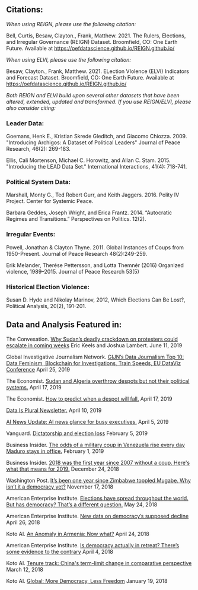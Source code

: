 ## Citations:

*When using REIGN, please use the following citation:*

Bell, Curtis, Besaw, Clayton., Frank, Matthew. 2021. The Rulers, Elections, and Irregular Governance (REIGN) Dataset. Broomfield, CO: One Earth Future. Available at https://oefdatascience.github.io/REIGN.github.io/

*When using ELVI, please use the following citation:*

Besaw, Clayton., Frank, Matthew. 2021. ELection VIolence (ELVI) Indicators and Forecast Dataset. Broomfield, CO: One Earth Future. Available at https://oefdatascience.github.io/REIGN.github.io/

*Both REIGN and ELVI build upon several other datasets that have been altered, extended, updated and transformed. If you use REIGN/ELVI, please also consider citing:*

### Leader Data:

Goemans, Henk E., Kristian Skrede Gleditch, and Giacomo Chiozza. 2009. "Introducing Archigos: A Dataset of Political Leaders" Journal of Peace Research, 46(2): 269-183. 

Ellis, Cali Mortenson, Michael C. Horowitz, and Allan C. Stam. 2015. "Introducing the LEAD Data Set." International Interactions, 41(4): 718-741. 

### Political System Data:

Marshall, Monty G., Ted Robert Gurr, and Keith Jaggers. 2016. Polity IV Project. Center for Systemic Peace. 

Barbara Geddes, Joseph Wright, and Erica Frantz. 2014. “Autocratic Regimes and Transitions.” Perspectives on Politics. 12(2).

### Irregular Events:

Powell, Jonathan & Clayton Thyne. 2011. Global Instances of Coups from 1950-Present. Journal of Peace Research 48(2):249-259.

Erik Melander, Therése Pettersson, and Lotta Themnér (2016) Organized violence, 1989–2015. Journal of Peace Research 53(5) 

### Historical Election Violence:

Susan D. Hyde and Nikolay Marinov, 2012, Which Elections Can Be Lost?, Political Analysis, 20(2), 191-201.


## Data and Analysis Featured in:

The Convesation. [Why Sudan’s deadly crackdown on protesters could escalate in coming weeks](https://theconversation.com/why-sudans-deadly-crackdown-on-protesters-could-escalate-in-coming-weeks-118499) Eric Keels and Joshua Lambert. June 11, 2019

Global Investigative Journalism Network. [GIJN’s Data Journalism Top 10: Data Feminism, Blockchain for Investigations, Train Speeds, EU DataViz Conference](https://gijn.org/2019/04/25/gijns-data-journalism-top-10-data-feminism-blockchain-for-investigations-train-speeds-eu-dataviz-conference/) April 25, 2019

The Economist. [Sudan and Algeria overthrow despots but not their political systems.](https://www.economist.com/international/2019/04/20/sudan-and-algeria-overthrow-despots-but-not-their-political-systems) April 17, 2019

The Economist. [How to predict when a despot will fall.](https://www.economist.com/international/2019/04/20/how-to-predict-when-a-despot-will-fall) April 17, 2019

[Data Is Plural Newsletter.](https://tinyletter.com/data-is-plural) April 10, 2019

[AI News Update: AI news glance for busy executives.](http://ainewsupdate.com/#/) April 5, 2019

Vanguard. [Dictatorship and election loss](https://www.vanguardngr.com/2019/02/dictatorship-and-election-loss-2/) February 5, 2019

Business Insider. [The odds of a military coup in Venezuela rise every day Maduro stays in office.](https://www.businessinsider.com/venezuela-coup-odds-rise-as-maduro-stays-2019-2) February 1, 2019

Business Insider. [2018 was the first year since 2007 without a coup. Here's what that means for 2019.](https://www.businessinsider.com/2018-had-no-couo-detat-heres-what-that-means-2019-2018-12) December 24, 2018

Washington Post. [It’s been one year since Zimbabwe toppled Mugabe. Why isn’t it a democracy yet?](https://www.washingtonpost.com/news/monkey-cage/wp/2018/11/17/its-been-one-year-since-zimbabwe-toppled-mugabe-why-isnt-it-a-democracy-yet/?noredirect=on&utm_term=.f765194d58e1) November 17, 2018

American Enterprise Institute. [Elections have spread throughout the world. But has democracy? That’s a different question.](http://www.aei.org/publication/elections-have-spread-but-has-democracy/) May 24, 2018

American Enterprise Institute. [New data on democracy’s supposed decline](http://www.aei.org/publication/new-data-on-democracys-putative-decline/) April 26, 2018

Koto AI. [An Anomaly in Armenia: Now what?](https://blog.koto.ai/2018/04/24/armenia-anomaly/) April 24, 2018

American Enterprise Institute. [Is democracy actually in retreat? There’s some evidence to the contrary](https://www.aei.org/publication/is-democracy-actually-in-retreat-evidence-to-the-contrary/) April 4, 2018

Koto AI. [Tenure track: China's term-limit change in comparative perspective](https://blog.koto.ai/2018/03/12/tenure-track-china-in-comparative-perspective/) March 12, 2018

Koto AI. [Global: More Democracy, Less Freedom](https://blog.koto.ai/2018/01/19/more_democracy_less_freedom/) January 19, 2018



